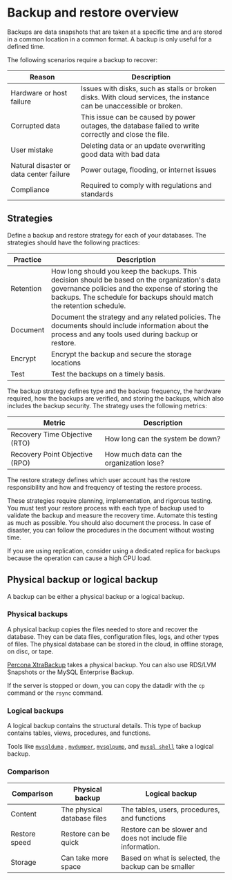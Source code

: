 # Backup and restore overview

Backups are data snapshots that are taken at a specific time and are stored in a common location in a common 
format. A backup is only useful for a defined time. 

The following scenarios require a backup to recover:

| **Reason**         | **Description**                                                                                                     |
|--------------------|---------------------------------------------------------------------------------------------------------------------|
| Hardware or host failure       | Issues with disks, such as stalls or broken disks. With cloud services, the instance can be unaccessible or broken. |
| Corrupted data     | This issue can be caused by power outages, the database failed to write correctly and close the file.               |
| User mistake | Deleting data or an update overwriting good data with bad data          |
| Natural disaster or data center failure | Power outage, flooding, or internet issues                                                                                   |
| Compliance         | Required to comply with regulations and standards                                                                   |

## Strategies

Define a backup and restore strategy for each of your databases. The strategies should have the following practices:

| Practice | Description |
|---|--- |
| Retention | How long should you keep the backups. This decision should be based on the organization's data governance policies and the expense of storing the backups. The schedule for backups should match the retention schedule. |
| Document | Document the strategy and any related policies. The documents should include information about the process and any tools used during backup or restore. |
| Encrypt | Encrypt the backup and secure the storage locations |
| Test | Test the backups on a timely basis. |

The backup strategy defines type and the backup frequency,
the hardware required, how the backups are verified, and storing the backups, which also 
includes the backup security. The strategy uses the following metrics:

| **Metric**               | **Description**                          |
|--------------------------|------------------------------------------|
| Recovery Time Objective (RTO)  | How long can the system be down?         |
| Recovery Point Objective (RPO) | How much data can the organization lose? |

The restore strategy defines which user account has the restore responsibility and how and frequency 
of testing the restore process.

These strategies require planning, implementation, and rigorous testing. You must test your
restore process with each type of backup used to validate the backup and measure the recovery time. Automate this testing
as much as possible. You should also document the process. In case of disaster, you can follow the procedures in the
document without wasting time.

If you are using replication, consider using a dedicated replica for backups because the operation can cause a high CPU load.

## Physical backup or logical backup

A backup can be either a physical backup or a logical backup.

### Physical backups

A physical backup copies the files needed to store and recover the database. They can be data files, configuration files,
logs, and other types of files. The physical database can be stored in the cloud, in offline storage, on disc, or tape.

[Percona XtraBackup](https://docs.percona.com/percona-xtrabackup/8.0/index.html) takes a physical backup. You can also 
use RDS/LVM Snapshots or the MySQL Enterprise Backup. 

If the server is stopped or down, you can copy the datadir with the `cp` command or the `rsync` command.

### Logical backups

A logical backup contains the structural details. This type of backup contains tables, views, procedures, and functions. 

Tools like [`mysqldump`](https://dev.mysql.com/doc/refman/8.0/en/mysqldump.html) , 
[`mydumper`](https://github.com/mydumper/mydumper), 
[`mysqlpump`](https://dev.mysql.com/doc/refman/5.7/en/mysqlpump.html), and 
[`mysql shell`](https://dev.mysql.com/doc/mysql-shell/8.0/en/mysql-shell-utilities-dump-instance-schema.html) 
take a logical backup.

### Comparison

| **Comparison** | **Physical backup**                               | **Logical backup**                                            |
|----------------|---------------------------------------------------|---------------------------------------------------------------|
| Content        | The physical database files                       | The tables, users, procedures, and functions                  |
| Restore speed  | Restore can be quick                              | Restore can be slower and does not include file information.  |
| Storage        | Can take more space                               | Based on what is selected, the backup can be smaller          |
